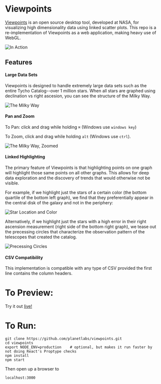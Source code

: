 # Viewpoints
[Viewpoints](http://iopscience.iop.org/article/10.1086/657902/pdf) is an open source desktop tool, developed at NASA, for visualizing high dimensionality data using linked scatter plots. This repo is a re-implementation of Viewpoints as a web application, making heavy use of WebGL.

![In Action](http://i.imgur.com/82kRwpY.gif "In Action")

## Features

#### Large Data Sets
Viewpoints is designed to handle extremely large data sets such as the entire Tycho Catalog--over 1 million stars. When all stars are graphed using declination vs right ascesion, you can see the structure of the Milky Way.

![The Milky Way](http://i.imgur.com/dsUIqva.jpg "The Milky Way")

#### Pan and Zoom

To Pan: click and drag while holding `⌘` (Windows use `windows key`)

To Zoom, click and drag while holding `alt` (Windows use `ctrl`).

![The Milky Way, Zoomed](http://i.imgur.com/ep58Wi4.jpg "The Milky Way, Zoomed")


#### Linked Highlighting

The primary feature of Viewpoints is that highlighting points on one graph will highlight those same points on all other graphs. This allows for deep data exploration and the discovery of trends that would otherwise not be visible.

For example, if we highlight just the stars of a certain color (the bottom quartile of the bottom left graph), we find that they preferentially appear in the central disk of the galaxy and not in the periphery:

![Star Location and Color](http://i.imgur.com/EylXYCM.jpg "Star Location and Color")

Alternatively, if we highlight just the stars with a high error in their right ascension measurement (right side of the bottom right graph), we tease out the precessing circles that characterize the observation pattern of the telescopes that created the catalog.

![Precessing Circles](http://i.imgur.com/aS3uQT4.jpg "Precessing Circles")

#### CSV Compatibility

This implementation is compatible with any type of CSV provided the first line contains the column headers.

# To Preview:

Try it out [live!](https://planetlabs.github.io/viewpoints/)

# To Run:

```
git clone https://github.com/planetlabs/viewpoints.git
cd viewpoints
export NODE_ENV=production    # optional, but makes it run faster by not doing React's Proptype checks
npm install
npm start
```
Then open up a browser to
```
localhost:3000
```

